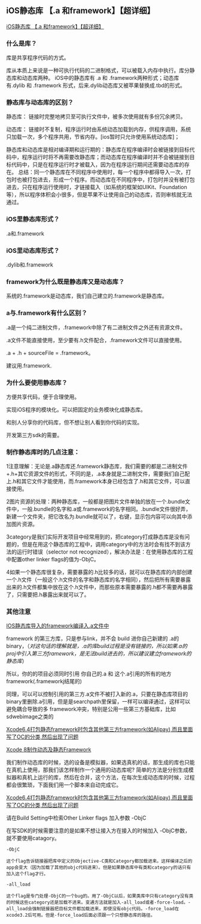 ## iOS静态库 【.a 和framework】【超详细】

[iOS静态库 【.a 和framework】【超详细】](https://my.oschina.net/kaqijiang/blog/649632)

### 什么是库？

库是共享程序代码的方式。

库从本质上来说是一种可执行代码的二进制格式，可以被载入内存中执行。库分静态库和动态库两种。
iOS中的静态库有 .a 和 .framework两种形式；动态库有.dylib 和 .framework 形式，后来.dylib动态库又被苹果替换成.tbd的形式。

### 静态库与动态库的区别？

静态库： 链接时完整地拷贝至可执行文件中，被多次使用就有多份冗余拷贝。

动态库： 链接时不复制，程序运行时由系统动态加载到内存，供程序调用，系统只加载一次，多个程序共用，节省内存。[ios暂时只允许使用系统动态库]；

静态库和动态库是相对编译期和运行期的：静态库在程序编译时会被链接到目标代码中，程序运行时将不再需要改静态库；而动态库在程序编译时并不会被链接到目标代码中，只是在程序运行时才被载入，因为在程序运行期间还需要动态库的存在。
总结：同一个静态库在不同程序中使用时，每一个程序中都得导入一次，打包时也被打包进去，形成一个程序。而动态库在不同程序中，打包时并没有被打包进去，只在程序运行使用时，才链接载入（如系统的框架如UIKit、Foundation等），所以程序体积会小很多，但是苹果不让使用自己的动态库，否则审核就无法通过。

### iOS里静态库形式？

.a和.framework

### iOS里动态库形式？

.dylib和.framework

### framework为什么既是静态库又是动态库？

系统的.framework是动态库，我们自己建立的.framework是静态库。

### a与.framework有什么区别？

.a是一个纯二进制文件，.framework中除了有二进制文件之外还有资源文件。

.a文件不能直接使用，至少要有.h文件配合，.framework文件可以直接使用。

.a + .h + sourceFile = .framework。

建议用.framework.

### 为什么要使用静态库？

方便共享代码，便于合理使用。

实现iOS程序的模块化。可以把固定的业务模块化成静态库。

和别人分享你的代码库，但不想让别人看到你代码的实现。

开发第三方sdk的需要。

### 制作静态库时的几点注意：

1注意理解：无论是.a静态库还.framework静态库，我们需要的都是二进制文件+.h+其它资源文件的形式，不同的是，.a本身就是二进制文件，需要我们自己配上.h和其它文件才能使用，而.framework本身已经包含了.h和其它文件，可以直接使用。

2图片资源的处理：两种静态库，一般都是把图片文件单独的放在一个.bundle文件中，一般.bundle的名字和.a或.framework的名字相同。.bundle文件很好弄，新建一个文件夹，把它改名为.bundle就可以了，右键，显示包内容可以向其中添加图片资源。

3category是我们实际开发项目中经常用到的，把category打成静态库是没有问题的，但是在用这个静态库的工程中，调用category中的方法时会有找不到该方法的运行时错误（selector not recognized），解决办法是：在使用静态库的工程中配置other linker flags的值为-ObjC。

4如果一个静态库很复杂，需要暴露的.h比较多的话，就可以在静态库的内部创建一个.h文件（一般这个.h文件的名字和静态库的名字相同），然后把所有需要暴露出来的.h文件都集中放在这个.h文件中，而那些原本需要暴露的.h都不需要再暴露了，只需要把.h暴露出来就可以了。

### 其他注意

[IOS静态库导入的framework编译入.a文件中](http://www.cocoachina.com/bbs/read.php?tid-231964.html)

framework 的第三方库，只是参与link，并不会 build 进你自己新建的 .a的binary，（*对这句话的理解就是，.a的库build过程是没有链接的，所以如果.a的proj中引入第三方framework，是无法build进去的，所以建议建立framework的静态库*）

所以，你的的项目必须同时引用 你自己的.a 和 这个.a引用的所有的地方 framework(.frameworkj结尾的)

同理，可以可以控制引用的第三方.a文件不被打入新的.a，只要在静态库项目的binary里删除.a引用，但是是searchpath里保留，一样可以编译通过，这样可以避免耦合导致的多  framework冲突，特别是公用一些第三方基础库，比如 sdwebimage之类的 

[ Xcode6.4打包静态framework时包含其他第三方framework(如Alipay),而且里面写了OC的分类,然后出现了问题](http://www.cocoachina.com/bbs/read.php?tid-323584-page-3.html)

[Xcode 8制作动态及静态Framework](http://blog.csdn.net/u011662987/article/details/53021786)

我们制作动态库的时候，选的设备是模拟器，如果选真机的话，那生成的库也只能在真机上使用，那我们该怎样制作一个通用的动态库呢? 简单的方法是分别生成模拟器和真机上运行的库，然后在合并，这个方法，在每次生成动态库的时候，过程都会很繁琐，下面我们用一个脚本来自动完成它。

[Xcode6.4打包静态framework时包含其他第三方framework(如Alipay),而且里面写了OC的分类,然后出现了问题](http://www.cocoachina.com/bbs/read.php?tid-323584.html)

请在Build Setting中检索Other Linker flags 加入参数 -ObjC

在写SDK的时候需要注意的是如果不想让接入方在接入的时候加入 -ObjC参数，就不要使用catagory。 

```
-ObjC

这个flag告诉链接器把库中定义的Objective-C类和Category都加载进来。这样编译之后的app会变大（因为加载了其他的objc代码进来）。但是如果静态库中有类和category的话只有加入这个flag才行。

-all_load

这个flag是专门处理-ObjC的一个bug的。用了-ObjC以后，如果类库中只有category没有类的时候这些category还是加载不进来。变通方法就是加入-all_load或者-force-load。-all_load会强制链接器把目标文件都加载进来，即使没有objc代码。-force_load在xcode3.2后可用。但是-force_load后面必须跟一个只想静态库的路径。
```

